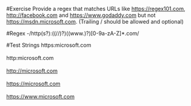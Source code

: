 #Exercise
Provide a regex that matches URLs like https://regex101.com, http://facebook.com and https://www.godaddy.com but not https://msdn.microsoft.com. (Trailing / should be allowed and optional)


#Regex
-/http(s?):((\/\/)?)((www\.)?)[0-9a-zA-Z]*\.com/



#Test Strings
https:microsoft.com<br >   
http:microsoft.com<br >   
http://microsoft.com<br >   
https://microsoft.com<br >   
https://www.microsoft.com
